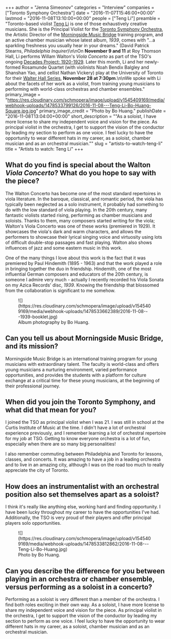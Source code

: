 +++
author = "Jenna Simeonov"
categories = "Interview"
companies = ["Toronto Symphony Orchestra"]
date = "2016-11-07T15:46:00+00:00"
lastmod = "2016-11-08T13:10:00+00:00"
people = ["Teng Li"]
preamble = "Toronto-based violist [Teng Li](/scene/people/teng-li/) is one of those exhaustively creative musicians. She is the Principal Violist for the [Toronto Symphony Orchestra](/scene/companies/toronto-symphony-orchestra/), the Artistic Director of the [Morningside Music Bridge](http://mmb.international/) training program, and an active chamber musician whose latest album, *1939*, comes with \"...a sparkling freshness you usually hear in your dreams.\" (David Patrick Stearns, *Philadelphia Inquirer*)\n\nOn **November 9 and 11** at Roy Thomson Hall, Li performs Willam Walton's *Viola Concerto* as part of the TSO's ongoing [Decades Project: 1920-1929](https://www.tso.ca/concert/best-%E2%80%9920s). Later this month, Li and her newly-formed Rosamunde Quartet (with violinists Noah Bendix Balgley and Shanshan Yao, and cellist Nathan Vickery) play at the University of Toronto for their [Walter Hall Series](https://music.utoronto.ca/concerts-events.php?eid=999), **November 28 at 7:30pm**.\n\nWe spoke with Li about the facets of her work as a violist, from training young musicians to performing with world-class orchestras and chamber ensembles."
primary_image = "https://res.cloudinary.com/schmopera/image/upload/v1545409169/media/webhook-uploads/1478533799126/2016-11-08---Teng-Li-Bo-Huang-Square.jpg.jpg"
primary_image_credit = "Photo by Bo Huang."
publishDate = "2016-11-08T13:04:00+00:00"
short_description = "&quot;As a soloist, I have more license to share my independent voice and vision for the piece.  As principal violist in the orchestra, I get to support the vision of the conductor by leading my section to perform as one voice.  I feel lucky to have the opportunity to wear different hats in my career, as a soloist, chamber musician and as an orchestral musician.&quot;"
slug = "artists-to-watch-teng-li"
title = "Artists to watch: Teng Li"
+++

## What do you find is special about the Walton *Viola Concerto*? What do you hope to say with the piece?

The Walton Concerto has become one of the most standard repertoires in viola literature. In the baroque, classical, and romantic period, the viola has typically been neglected as a solo instrument, it probably had something to do with the low standard of viola playing. In the 20th century, many fantastic violists started rising, performing as chamber musicians and soloists. Thanks to them, many composers started writing for the viola; Walton's Viola Concerto was one of these works (premiered in 1929). It showcases the viola's dark and warm characters, and allows the performers to showcase their lyrical singing voice and virtuosity using lots of difficult double-stop passages and fast playing. Walton also shows influences of jazz and some eastern music in this work.

One of the many things I love about this work is the fact that it was premiered by Paul Hindemith (1895 - 1963) and that the work played a role in bringing together the duo in friendship.  Hindemith, one of the most influential German composers and educators of the 20th century, is someone I admire very much - actually I recently recorded his Viola Sonata on my Azica Records' disc, *1939*.  Knowing the friendship that blossomed from the collaboration is significant to me somehow.

<figure data-type="image">
![](https://res.cloudinary.com/schmopera/image/upload/v1545409169/media/webhook-uploads/1478533662389/2016-11-08---1939-booklet.jpg)<figcaption>Album photography by Bo Huang.</figcaption>
</figure>

## Can you tell us about Morningside Music Bridge, and its mission?

Morningside Music Bridge is an international training program for young musicians with extraordinary talent. The faculty is world-class and offers young musicians a nurturing environment, varied performance opportunities, and provides the students with a platform for culture exchange at a critical time for these young musicians, at the beginning of their professional journey. 

## When did you join the Toronto Symphony, and what did that mean for you?

I joined the TSO as principal violist when I was 21. I was still in school at the Curtis Institute of Music at the time. I didn't have a lot of orchestral experience previously, and I remember learning a lot of orchestral repertoire for my job at TSO. Getting to know everyone orchestra is a lot of fun, especially when there are so many big personalities!

I also remember commuting between Philadelphia and Toronto for lessons, classes, and concerts. It was amazing to have a job in a leading orchestra and to live in an amazing city, although I was on the road too much to really appreciate the city of Toronto.

## How does an instrumentalist with an orchestral position also set themselves apart as a soloist?

I think it's really like anything else, working hard and finding opportunity.  I have been lucky throughout my career to have the opportunities I've had.  Additionally, the TSO is very proud of their players and offer principal players solo opportunities.  

<figure data-type="image">
![](https://res.cloudinary.com/schmopera/image/upload/v1545409169/media/webhook-uploads/1478533812862/2016-11-08---Teng-Li-Bo-Huang.jpg)
<figcaption>Photo by Bo Huang.</figcaption>
</figure>

## Can you describe the difference for you between playing in an orchestra or chamber ensemble, versus performing as a soloist in a concerto?

Performing as a soloist is very different than a member of the orchestra.  I find both roles exciting in their own way.  As a soloist, I have more license to share my independent voice and vision for the piece.  As principal violist in the orchestra, I get to support the vision of the conductor by leading my section to perform as one voice.  I feel lucky to have the opportunity to wear different hats in my career, as a soloist, chamber musician and as an orchestral musician.
